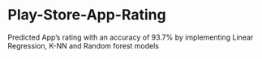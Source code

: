 # Play-Store-App-Rating

Predicted App’s rating with an accuracy of 93.7% by implementing Linear Regression, K-NN and Random forest models
